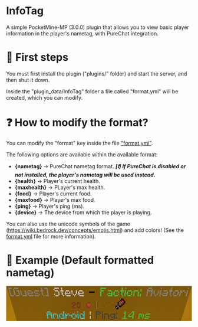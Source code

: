 # InfoTag
A simple PocketMine-MP (3.0.0) plugin that allows you to view basic player information in the player's nametag, with PureChat integration.

# 👀 First steps
You must first install the plugin ("plugins/" folder) and start the server, and then shut it down.

Inside the "plugin_data/InfoTag" folder a file called "format.yml" will be created, which you can modify.

# ❓ How to modify the format?
You can modify the "format" key inside the file <a href="resources/format.yml">"format.yml"</a>. 

The following options are available within the available format:
<ul>
  <li><b>{nametag}</b> -> PureChat nametag format. <b><i>[❗] If PureChat is disabled or not installed, the player's nametag will be used instead.</i></b></li>
  <li><b>{health}</b> -> Player's current health.</li>
  <li><b>{maxhealth}</b> -> PLayer's max health.</li>
  <li><b>{food}</b> -> Player's current food.</li>
  <li><b>{maxfood}</b> -> Player's max food.</li>
  <li><b>{ping}</b> -> Player's ping (ms).</li>
  <li><b>{device}</b> -> The device from which the player is playing.</li>
</ul>

You can also use the unicode symbols of the game (https://wiki.bedrock.dev/concepts/emojis.html) and add colors! (See the <a href="resources/format.yml">format.yml</a> file for more information).

# 🔎 Example (Default formatted nametag)
<img src="example.png"/>
